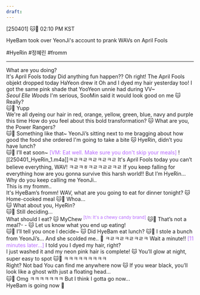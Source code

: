 ```yaml
---
draft:
---
```

[250401] 🐱💭 02:10 PM KST

HyeBam took over YeonJi's account to prank WAVs on April Fools
   
#HyeRin #정혜린 #fromm
___

What are you doing?  
It's April Fools today 
Did anything fun happen??
Oh right! The April Fools objekt dropped today
HaYeon drew it
Oh and I dyed my hair yesterday too!
I got the same pink shade that YooYeon unnie had during VV~  
_Seoul Elle Woods_
I'm serious, SooMin said it would look good on me
🐱 Really?  
🐱💜 Yupp  
We're all dyeing our hair in red, orange, yellow, green, blue, navy and purple this time
How do you feel about this bold transformation?
🐱 What are you, the Power Rangers?  
🐱💜 Something like that~
YeonJi’s sitting next to me
bragging about how good the food she ordered
I'm going to take a bite
🐱 HyeRin, didn’t you have lunch?  
🐱💜 I’ll eat soon~
<font color="#b566ff">[VM: Eat well. Make sure you don't skip your meals]</font>
![[250401_HyeRin_1.m4a]]ㅋㄹㅋㄹㅋㄹㅋㄹㅋㄹ
It's April Fools today
you can’t believe everything, WAV!
ㅋㄹㅋㅎㅋㄹㅋㄹㄹㅋㄹ
If you keep falling for everything
how are you gonna survive this harsh world!!
But I’m HyeRin...  
Why do you keep calling me YeonJi..  
This is my fromm..  
It's HyeBam’s fromm!
WAV, what are you going to eat for dinner tonight?
🐱 Home-cooked meal
🐱💜 Whoa...  
🐱 What about you, HyeRin?  
🐱💜 Still deciding...  
What should I eat?
🐱 MyChew <sup><font color="#b566ff">[t/n: It's a chewy candy brand]</font></sup>
🐱💜 That’s not a meal?- -
🐱 Let us know what you end up eating!  
🐱💜 I’ll tell you once I decide~
🐱 Did HyeBam eat lunch?
🐱💜 I stole a bunch from YeonJi’s…
And she scolded me.. 🥲
ㅋㄹㅋㄹㅋㄹㅋㄹㅋ
Wait a minute!!
<font color="#b566ff">[11 minutes later...]</font>
I told you I dyed my hair, right?  
I just washed it and my neon pink hair is complete!
🐱 You’ll glow at night, super easy to spot
🐱💜 ㅋㅋㅋㅋㅋㅋㅋㅋㅋ  
Right? Not bad 
You can find me anywhere now
🐱 If you wear black, you’ll look like a ghost with just a floating head...  
🐱💜 Omg ㅋㅋㅋㅋㅋㅋㅋ
But I think I gotta go now...  
HyeBam is going now 💜
